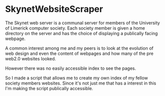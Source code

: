 # SkynetWebsiteScraper

The Skynet web server is a communal server for members of the University of Limerick
computer society. Each society member is given a home directory on the server and has the
choice of displaying a publically facing webpage.

A common interest among me and my peers is to look at the evolution of web design and even 
the content of webpages and how many of the pre web2.0 websites looked.

However there was no easily accessible index to see the pages.

So I made a script that allows me to create my own index of my fellow society members websites. Since 
it's not just me that has a interest in this I'm making the script publically accessible.
